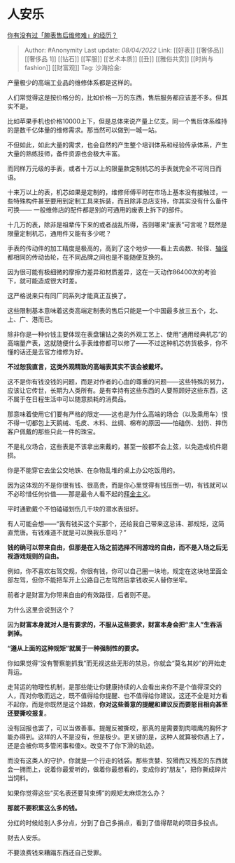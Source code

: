 # 人安乐
[你有没有过「腕表售后维修难」的经历？](https://www.zhihu.com/question/525183123/answer/2422740729)

> Author: #Anonymity
> Last update: *08/04/2022*
> Link: [[好表]] [[奢侈品]] [[奢侈品 1]] [[钻石]] [[军服]] [[艺术本质]] [[丑]] [[雅俗共赏]] [[时尚与fashion]] [[财富观]]
> Tag:
> 沙海拾金:

产量极少的高端工业品的维修体系都是这样的。

人们常觉得这是按价格分的，比如价格一万的东西，售后服务都应该差不多。但其实不是。

比如苹果手机也价格10000上下，但是总体来说产量上亿支。同一个售后体系维持的是数千亿体量的维修需求。那当然可以做到一城一站。

不但如此，如此大量的需求，也会自然的产生整个培训体系和经验传承体系，产生大量的熟练技师，备件资源也会极大丰富。

而同样万元级的手表，或者十万以上的限量款定制机芯的手表就完全不可同日而语。

十来万以上的表，机芯如果是定制的，维修师傅平时在市场上基本没有接触过，一些特殊构件甚至要用到定制工具来拆装，而且除非总店支持，你其实没有什么备件可换—— 一般维修店的配件都是别的可通用的废表上拆下的部件。

十几万的表，除非是祖辈传下来的或者战乱所得，否则哪来“废表”可言呢？既然是限量定制机芯，通用件又能有多少呢？

手表的传动件的加工精度是极高的，高到了这个地步——看上去齿数、轮径、[轴径](https://www.zhihu.com/search?q=%E8%BD%B4%E5%BE%84&search_source=Entity&hybrid_search_source=Entity&hybrid_search_extra=%7B%22sourceType%22%3A%22answer%22%2C%22sourceId%22%3A2422740729%7D)都相同的传动齿轮，在不同品牌之间也是不能随便互换的。

因为很可能有极细微的摩擦力差异和材质差异，这在一天动作86400次的考验下，就可能造成很大时差。

这严格说来只有同厂同系列才能真正互换了。

这些限制基本意味着这类高端定制表的售后只能是一个中国最多放三五个，北、上、广、港而已。

除非你是一种价钱主要体现在表盘镶钻之类的外观工艺上、使用“通用经典机芯”的高端量产表，这就随便什么手表维修都可以修了——不过这种机芯仿货极多，你不懂的话还是去官方维修为好。

**不过恕我直言，这类外观精致的高端表其实不该会被戴坏。**

这不是你有钱没钱的问题，而是对作者的心血的尊重的问题——这些特殊的努力，应该让它传世，长期为人类所有。是有幸持有这些东西的人要照顾好这些东西，这不属于在日程生活中可以随意损耗的消费品。

那意味着使用它们要有严格的限定——这也是为什么高端的场合（以及乘用车）恨不得一切都包上天鹅绒、毛皮、木料、丝绸、棉布的原因——怕磕伤、划伤、摔伤客户佩戴的那些只此一件的珠宝。

不是礼仪场合，这些表是不该拿出来戴的，甚至一般都不会上弦，以免造成机件磨损。

你是不能穿它去坐公交地铁、在杂物乱堆的桌上办公吃饭用的。

因为这体现的不是你很有钱、很高贵，而是你心里觉得有钱压倒一切，有钱就可以不必珍惜任何价值——那是最令人看不起的[拜金主义](https://www.zhihu.com/search?q=%E6%8B%9C%E9%87%91%E4%B8%BB%E4%B9%89&search_source=Entity&hybrid_search_source=Entity&hybrid_search_extra=%7B%22sourceType%22%3A%22answer%22%2C%22sourceId%22%3A2422740729%7D)。

平时通勤戴个不怕磕碰划伤几千块的潜水表挺好。

有人可能会想——“我有钱买这个买那个，还给我自己带来这忌讳、那规矩，这简直荒唐。有钱难道不就是可以换我乐意吗？”

**钱的确可以带来自由，但那是在入场之前选择不同游戏的自由，而不是入场之后无视游戏规则的自由。**

例如，你不喜欢右驾交规，你很有钱，你可以自己圈一块地，规定在这块地里面全部左驾，但你不能把车开上公路自己左驾然后拿钱收买人替你坐牢。

前者才是财富为你带来自由的有效路径，后者则不是。

为什么这里会说到这个？

因为**财富本身就对人是有要求的，不服从这些要求，财富本身会把“主人”生吞活剥掉。**

**“遵从上面的这种规矩”就属于一种强制性的要求。**

你如果觉得“没有警察能抓我”而无视这些无形的禁忌，你就会“莫名其妙”的开始走背运。

走背运的物理性机制，是那些能让你健康持续的人会看出来你不是个值得深交的人，而对你敬而远之，既不值得给你提醒、也不值得给你建议。这还不全是对方看不起你，而是你既然是这个路数，**你对这些善意的提醒和建议反而要怒目相向甚至还要撕咬报复**。

没有回报也罢了，可以当做善事。提醒反被撕咬，那真的是需要割肉喂鹰的胸怀才能办得到。这样的人不是没有，但是极少。更关键的是，这种人就算被你遇上了，还是会被你骂多管闲事和傻x。改变不了你下滑的轨迹。

而没有这类人的守护，你就是一个行走的钱袋。那些贪婪、狡猾而又残忍的东西就会一拥而上，说着你最爱听的，做着你最想看的，变成你的“朋友”，把你撕成碎片当饲料。

如果你觉得这些“买名表还要背束缚”的规矩太麻烦怎么办？

**那就不要积累这么多的钱。**

分红的时候给别人多分点，分到了自己多捐点，看到了值得帮助的项目多投点。

财去人安乐。

不要浪费钱来糟蹋东西还自己受罪。
